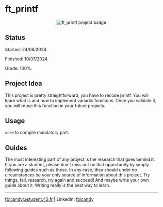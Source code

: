 # ft_printf 

<p align="center">
  <img src="https://github.com/FreddyBicandy50/ft_printfe/blob/main/ft_printfe.png" alt="ft_printf project badge"/>
</p>

## Status
Started: 24/06/2024.

Finished: 10/07/2024.

Grade: 100%.

## Project Idea
This project is pretty straightforward, you have to recode printf. You will learn what is and how to implement variadic functions. Once you validate it, you will reuse this function in your future projects.

## Usage
``make`` to compile mandatory part.

## Guides

The most interesting part of any project is the research that goes behind it. If you are a student, please don't miss out on that opportunity by simply following guides such as these. In any case, they should under no circumstances be your only source of information about this project. Try things, fail, research, try again and succeed! And maybe write your own guide about it. Writing really is the best way to learn.

---
fbicandy@student.42.fr | LinkedIn: [fbicandy](https://www.linkedin.com/in/freddy-bicandy/)